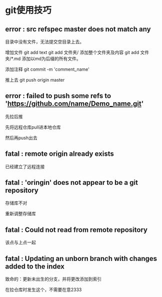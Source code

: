 # git使用技巧

## error : src refspec master does not match any
目录中没有文件，无法提交空目录上去。

增加文件
git add text
git add 文件夹/ 添加整个文件夹及内容
git add 文件夹/*.md
添加以md为后缀的所有文件。



添加注释
git commit -m 'comment_name'

推上去
git push origin master



## error : failed to push some refs to 'https://github.com/name/Demo_name.git'
先拉后推

先将远程仓库pull进本地仓库

然后再push出去



## fatal : remote origin already exists
已经建立了远程连接



## fatal : 'oringin' does not appear to be a git repository
存储库不对

重新调整存储库



## fatal : Could not read from remote repository

该点与上点一起

## fatal : Updating an unborn branch with changes added to the index
致命的：更新未出生的分支，并将更改添加到索引
    
在拉仓库时发生这个，不需要在意2333














